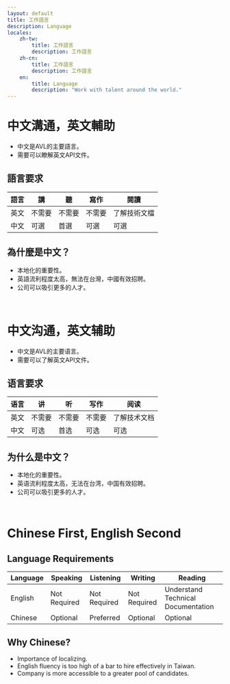 ```yaml
---
layout: default
title: 工作語言
description: Language
locales:
    zh-tw:
        title: 工作語言
        description: 工作語言
    zh-cn:
        title: 工作語言
        description: 工作語言
    en:
        title: Language
        description: "Work with talent around the world."
---
```


<a name="zh-tw"></a>

# 中文溝通，英文輔助

* 中文是AVL的主要語言。
* 需要可以瞭解英文API文件。

## 語言要求

|語言|講|聽|寫作|閱讀|
| --- | --- | --- | --- | --- |
|英文 | 不需要 | 不需要 | 不需要 | 了解技術文檔|
|中文|可選|首選|可選|可選|

## 為什麼是中文？

* 本地化的重要性。
* 英語流利程度太高，無法在台灣，中國有效招聘。
* 公司可以吸引更多的人才。


<br>

<a name="zh-cn"></a>

# 中文沟通，英文辅助

* 中文是AVL的主要语言。
* 需要可以了解英文API文件。

## 语言要求

|语言|讲|听|写作|阅读|
| --- | --- | --- | --- | --- |
|英文 | 不需要 | 不需要 | 不需要 | 了解技术文档|
|中文|可选|首选|可选|可选|

## 为什么是中文？

* 本地化的重要性。
* 英语流利程度太高，无法在台湾，中国有效招聘。
* 公司可以吸引更多的人才。

<br>

<a name="en"></a>

# Chinese First, English Second

## Language Requirements

| Language | Speaking | Listening | Writing | Reading |
| --- | --- | --- | --- | --- |
| English | Not Required | Not Required | Not Required | Understand Technical Documentation |
| Chinese | Optional | Preferred | Optional | Optional |

## Why Chinese?

* Importance of localizing.
* English fluency is too high of a bar to hire effectively in Taiwan.
* Company is more accessible to a greater pool of candidates.